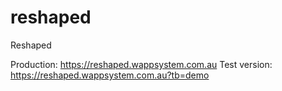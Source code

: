 # reshaped
Reshaped

Production:    https://reshaped.wappsystem.com.au
Test version:  https://reshaped.wappsystem.com.au?tb=demo